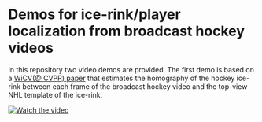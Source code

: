 # Demos for ice-rink/player localization from broadcast hockey videos
In this repository two video demos are provided. The first demo is based on a [WiCV(@ CVPR) paper](
https://doi.org/10.48550/arXiv.2104.10847
) that estimates the homography of the hockey ice-rink between 
each frame of the broadcast hockey video and the top-view NHL template of the ice-rink.

[![Watch the video](https://i.imgur.com/vKb2F1B.png)](https://github.com/MehrnazFani/Demos-Hockey-Videos-Homography-Estimation-and-Player-Localization/blob/43cafab72d00831ef68bc8f6c12a64d16e2b6c99/videos/A5_frm2model_2018020754_p3_sq0_shot3_frm_780--2819.mp4)


